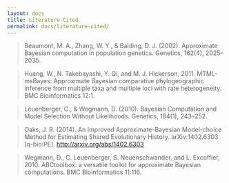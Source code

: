 ```yaml
---
layout: docs
title: Literature Cited
permalink: docs/literature-cited/
---
```


> Beaumont, M. A., Zhang, W. Y., & Balding, D. J. (2002). Approximate Bayesian
> computation in population genetics. Genetics, 162(4), 2025–2035.

> Huang, W., N. Takebayashi, Y. Qi, and M. J. Hickerson, 2011.  MTML-msBayes:
> Approximate Bayesian comparative phylogeographic inference from multiple taxa
> and multiple loci with rate heterogeneity. BMC Bioinformatics 12:1.

> Leuenberger, C., & Wegmann, D. (2010). Bayesian Computation and Model
> Selection Without Likelihoods. Genetics, 184(1), 243–252.

> Oaks, J. R. (2014). An Improved Approximate-Bayesian Model-choice Method for
> Estimating Shared Evolutionary History. arXiv:1402.6303 [q-bio:PE].
> <http://arxiv.org/abs/1402.6303>

> Wegmann, D., C. Leuenberger, S. Neuenschwander, and L.  Excoffier, 2010.
> ABCtoolbox: a versatile toolkit for approximate Bayesian computations. BMC
> Bioinformatics 11:116.



